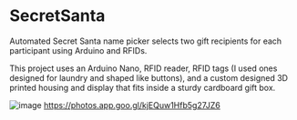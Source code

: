 # SecretSanta
Automated Secret Santa name picker selects two gift recipients for each participant using Arduino and RFIDs. 


This project uses an Arduino Nano, RFID reader, RFID tags (I used ones designed for laundry and shaped like buttons), and a custom designed 3D printed housing and display that fits inside a sturdy cardboard gift box. 


![image](https://github.com/user-attachments/assets/36d9b120-37cc-4bd4-8605-f35efd667fc8)
https://photos.app.goo.gl/kjEQuw1Hfb5g27JZ6
